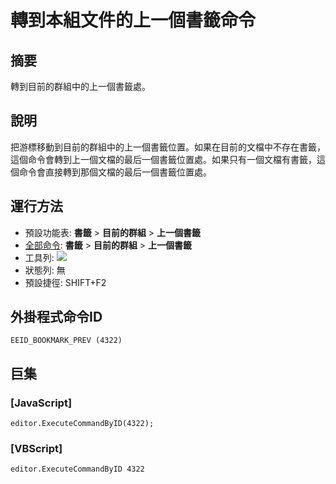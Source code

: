 # 轉到本組文件的上一個書籤命令

## 摘要

轉到目前的群組中的上一個書籤處。

## 說明

把游標移動到目前的群組中的上一個書籤位置。如果在目前的文檔中不存在書籤，這個命令會轉到上一個文檔的最后一個書籤位置處。如果只有一個文檔有書籤，這個命令會直接轉到那個文檔的最后一個書籤位置處。

## 運行方法

- 預設功能表: **書籤** \> **目前的群組** \> **上一個書籤**
- [全部命令](../tools/all_commands): **書籤** \> **目前的群組** \> **上一個書籤**
- 工具列: ![](../../images/bookmarkprev..png)
- 狀態列: 無
- 預設捷徑: SHIFT+F2

## 外掛程式命令ID

```
EEID_BOOKMARK_PREV (4322)
```

## 巨集

### \[JavaScript\]

```
editor.ExecuteCommandByID(4322);
```

### \[VBScript\]

```
editor.ExecuteCommandByID 4322
```
